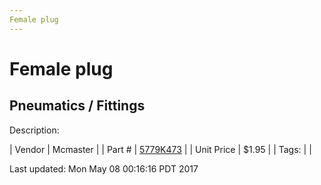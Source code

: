 ```yaml
---
Female plug
---
```

# Female plug
## Pneumatics / Fittings
Description: 	 

| Vendor | Mcmaster | 
| Part # | [5779K473](https://www.mcmaster.com/#5779K473) | 
| Unit Price | $1.95 | 
| Tags: |  | 

Last updated: Mon May 08 00:16:16 PDT 2017